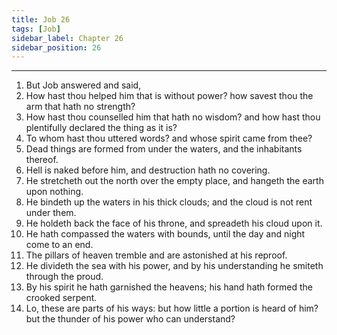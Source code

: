 ```yaml
---
title: Job 26
tags: [Job]
sidebar_label: Chapter 26
sidebar_position: 26
---
```


---
1. But Job answered and said,
2. How hast thou helped him that is without power? how savest thou the arm that hath no strength?
3. How hast thou counselled him that hath no wisdom? and how hast thou plentifully declared the thing as it is?
4. To whom hast thou uttered words? and whose spirit came from thee?
5. Dead things are formed from under the waters, and the inhabitants thereof.
6. Hell is naked before him, and destruction hath no covering.
7. He stretcheth out the north over the empty place, and hangeth the earth upon nothing.
8. He bindeth up the waters in his thick clouds; and the cloud is not rent under them.
9. He holdeth back the face of his throne, and spreadeth his cloud upon it.
10. He hath compassed the waters with bounds, until the day and night come to an end.
11. The pillars of heaven tremble and are astonished at his reproof.
12. He divideth the sea with his power, and by his understanding he smiteth through the proud.
13. By his spirit he hath garnished the heavens; his hand hath formed the crooked serpent.
14. Lo, these are parts of his ways: but how little a portion is heard of him? but the thunder of his power who can understand?